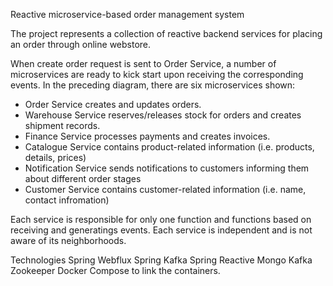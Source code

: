 Reactive microservice-based order management system

The project represents a collection of reactive backend services for placing an order through online webstore.

When create order request is sent to Order Service, a number of microservices are ready to kick start upon receiving the corresponding events.
In the preceding diagram, there are six microservices shown:
- Order Service creates and updates orders.
- Warehouse Service reserves/releases stock for orders and creates shipment records.
- Finance Service processes payments and creates invoices.
- Catalogue Service contains product-related information (i.e. products, details, prices)
- Notification Service sends notifications to customers informing them about different order stages
- Customer Service contains customer-related information (i.e. name, contact infromation)

Each service is responsible for only one function and functions based on receiving and generatings events. 
Each service is independent and is not aware of its neighborhoods.

Technologies
Spring Webflux
Spring Kafka
Spring Reactive Mongo
Kafka
Zookeeper
Docker Compose to link the containers.
